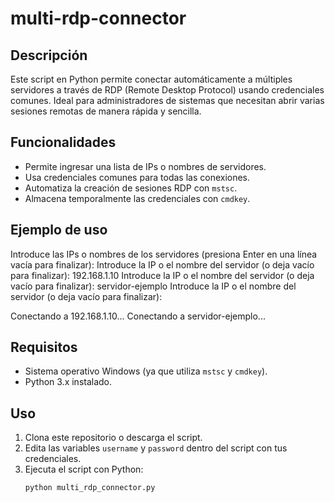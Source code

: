 # multi-rdp-connector

## Descripción
Este script en Python permite conectar automáticamente a múltiples servidores a través de RDP (Remote Desktop Protocol) usando credenciales comunes. Ideal para administradores de sistemas que necesitan abrir varias sesiones remotas de manera rápida y sencilla.

## Funcionalidades
- Permite ingresar una lista de IPs o nombres de servidores.
- Usa credenciales comunes para todas las conexiones.
- Automatiza la creación de sesiones RDP con `mstsc`.
- Almacena temporalmente las credenciales con `cmdkey`.

## Ejemplo de uso

Introduce las IPs o nombres de los servidores (presiona Enter en una línea vacía para finalizar):
Introduce la IP o el nombre del servidor (o deja vacío para finalizar): 192.168.1.10
Introduce la IP o el nombre del servidor (o deja vacío para finalizar): servidor-ejemplo
Introduce la IP o el nombre del servidor (o deja vacío para finalizar): 

Conectando a 192.168.1.10...
Conectando a servidor-ejemplo...

## Requisitos
- Sistema operativo Windows (ya que utiliza `mstsc` y `cmdkey`).
- Python 3.x instalado.

## Uso
1. Clona este repositorio o descarga el script.
2. Edita las variables `username` y `password` dentro del script con tus credenciales.
3. Ejecuta el script con Python:
   ```bash
   python multi_rdp_connector.py
